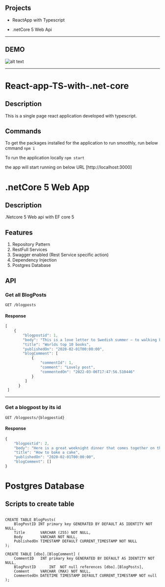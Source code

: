 ## Projects
- ReactApp with Typescript

- .netCore 5 Web Api
<hr/>

## DEMO 
![alt text](https://github.com/KhatijaHusain/React-app-TS-with-.net-core/blob/master/React-App/public/BlogDemo.gif)

<hr/>

# React-app-TS-with-.net-core
## Description
This is a single page react application developed with typescript.

## Commands

To get the packages installed for the application to run smoothly, run below cmmand
`npm i`

To run the application locally
`npm start`

the app will start running on below URL
 [http://localhost:3000] 


# .netCore 5 Web App

## Description
.Netcore 5 Web api with EF core 5

## Features
1. Repository Pattern
2. RestFull Services
3. Swagger enabled (Rest Service specific action)
4. Dependency Injection
5. Postgres Database


## API

### Get all BlogPosts
```http
GET /blogposts
```
#### Response
```javascript
[
    {
        "blogpostid": 1,
        "body": "This is a love letter to Swedish summer – to walking barefoot, swimming in lakes, eating strawberries every day, making potato sandwiches and cooking a delicious zucchini soup with lots of toppings.",
        "title": "Worlds top 10 books",
        "publishedOn": "2020-02-01T00:00:00",
        "blogComment": [
            {
                "commentId": 1,
                "comment": "Lovely post",
                "commentedOn": "2022-03-06T17:47:56.510446"
            }
         ]
      }
 ]
```

---
### Get a blogpost by its id
```http
GET /blogposts/{blogpostid}
```
#### Response
```javascript
{
    "blogpostid": 2,
    "body": "Here is a great weeknight dinner that comes together on the stove in just under 20 minutes. Soft, sticky and flavor-packed aubergine meets crunchy broccoli and earthy noodles. Heaven in a bowl.",
    "title": "How to bake a cake",
    "publishedOn": "2020-02-01T00:00:00",
    "blogComment": []
}
```

# Postgres Database

## Scripts to create table

```

CREATE TABLE BlogPosts(
    BlogPostID INT primary key GENERATED BY DEFAULT AS IDENTITY NOT NULL,
    Title       VARCHAR (255) NOT NULL,
    Body        VARCHAR NOT NULL,
    PublishedOn TIMESTAMP DEFAULT CURRENT_TIMESTAMP NOT NULL
);

CREATE TABLE [dbo].[BlogComment] (
    CommentID   INT primary key GENERATED BY DEFAULT AS IDENTITY NOT NULL,
    BlogPostID      INT  NOT null references [dbo].[BlogPosts],
    Comment     VARCHAR (MAX) NOT NULL,
    CommentedOn DATETIME TIMESTAMP DEFAULT CURRENT_TIMESTAMP NOT null
);

```
